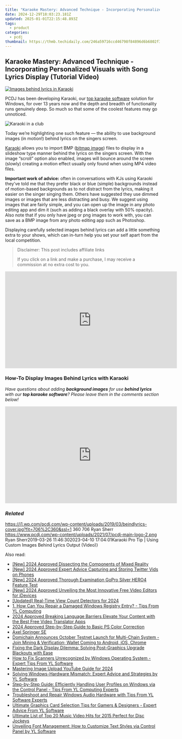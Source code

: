 ```yaml
---
title: "Karaoke Mastery: Advanced Technique - Incorporating Personalized Visuals with Song Lyrics Display (Tutorial Video)"
date: 2024-12-29T18:03:23.181Z
updated: 2025-01-01T22:15:48.893Z
tags:
  - product
categories:
  - pcdj
thumbnail: https://thmb.techidaily.com/246a59716ccd46798f84896d6b6802f3ff638286b1b806ed68510f39b79036cf.jpg
---
```


## Karaoke Mastery: Advanced Technique - Incorporating Personalized Visuals with Song Lyrics Display (Tutorial Video)

[![Images behind lyrics in Karaoki](https://i1.wp.com/pcdj.com/wp-content/uploads/2019/03/beindlyrics-cover.jpg?resize=706%2C321&ssl=1)](https://i1.wp.com/pcdj.com/wp-content/uploads/2019/03/beindlyrics-cover.jpg?fit=706%2C360&ssl=1 "Images behind lyrics in Karaoki")

PCDJ has been developing Karaoki, our [top karaoke software](https://tools.techidaily.com/pcdj/products/) solution for Windows, for over 13 years now and the depth and breadth of functionality runs genuinely deep. So much so that some of the coolest features may go unnoticed.

![Karaoki in a club](https://i2.wp.com/pcdj.com/wp-content/uploads/2019/03/DSC00136.jpg?resize=180%2C180&ssl=1 "Karaoki in a club")

Today we’re highlighting one such feature — the ability to use background images (in motion!) behind lyrics on the singers screen.

[Karaoki](https://tools.techidaily.com/pcdj/products/) allows you to import BMP ([bitmap image](https://en.wikipedia.org/wiki/Bitmap)) files to display in a slideshow type manner behind the lyrics on the singers screen. With the image “scroll” option also enabled, images will bounce around the screen (slowly) creating a motion effect usually only found when using MP4 video files.

**Important work of advice:** often in conversations with KJs using Karaoki they’ve told me that they prefer black or blue (simple) backgrounds instead of motion-based backgrounds as to not distract from the lyrics, making it easier on the singer singing them. Others have suggested they use dimmed images or images that are less distracting and busy. We suggest using images that are fairly simple, and you can open up the image in any photo editing app and dim it (such as adding a black overlay with 50% opacity). Also note that if you only have jpeg or png images to work with, you can save as a BMP image from any photo editing app such as Photoshop.

Displaying carefully selected images behind lyrics can add a little something extra to your shows, which can in-turn help you set your self apart from the local competition.

>  Disclaimer: This post includes affiliate links
>
>  If you click on a link and make a purchase, I may receive a commission at no extra cost to you.
>

<!-- affiliate ads begin -->
<iframe width="560" height="315" src="https://www.youtube.com/embed/FLO5dwmJAVs?si=1OYH8rv8aPaMsCiU" title="YouTube video player" frameborder="0" allow="accelerometer; autoplay; clipboard-write; encrypted-media; gyroscope; picture-in-picture; web-share" referrerpolicy="strict-origin-when-cross-origin" allowfullscreen></iframe>
<!-- affiliate ads end -->

### How-To Display Images Behind Lyrics with Karaoki

_Have questions about adding **background images** for use **behind lyrics** with our **top karaoke software**? Please leave them in the comments section below!_

<!-- affiliate ads begin -->
<iframe width="560" height="315" src="https://www.youtube.com/embed/2En1CHbiYwA?si=jZKzTr9EIT2ShjGK" title="YouTube video player" frameborder="0" allow="accelerometer; autoplay; clipboard-write; encrypted-media; gyroscope; picture-in-picture; web-share" referrerpolicy="strict-origin-when-cross-origin" allowfullscreen></iframe>
<!-- affiliate ads end -->

### _Related_

https://i1.wp.com/pcdj.com/wp-content/uploads/2019/03/beindlyrics-cover.jpg?fit=706%2C360&ssl=1 360 706 Ryan Sherr https://www.pcdj.com/wp-content/uploads/2021/07/pcdj-main-logo-2.png Ryan Sherr2019-03-26 11:46:302023-04-10 17:04:01Karaoki Pro Tip | Using Custom Images Behind Lyrics Output (Video)}

<ins class="adsbygoogle"
     style="display:block"
     data-ad-format="autorelaxed"
     data-ad-client="ca-pub-7571918770474297"
     data-ad-slot="1223367746"></ins>

<ins class="adsbygoogle"
     style="display:block"
     data-ad-client="ca-pub-7571918770474297"
     data-ad-slot="8358498916"
     data-ad-format="auto"
     data-full-width-responsive="true"></ins>

<span class="atpl-alsoreadstyle">Also read:</span>
<div><ul>
<li><a href="https://article-knowledge.techidaily.com/new-2024-approved-dissecting-the-components-of-mixed-reality/"><u>[New] 2024 Approved Dissecting the Components of Mixed Reality</u></a></li>
<li><a href="https://twitter-videos.techidaily.com/new-2024-approved-expert-advice-capturing-and-storing-twitter-vids-on-phones/"><u>[New] 2024 Approved Expert Advice Capturing and Storing Twitter Vids on Phones</u></a></li>
<li><a href="https://fox-direct.techidaily.com/new-2024-approved-thorough-examination-gopro-silver-hero4-feature-test/"><u>[New] 2024 Approved Thorough Examination GoPro Silver HERO4 Feature Test</u></a></li>
<li><a href="https://youtube-web.techidaily.com/024-approved-unveiling-the-most-innovative-free-video-editors-for-idevices/"><u>[New] 2024 Approved Unveiling the Most Innovative Free Video Editors for iDevices</u></a></li>
<li><a href="https://youtube-blog.techidaily.com/ed-real-time-view-count-detectors-for-2024/"><u>[Updated] Real-Time View Count Detectors for 2024</u></a></li>
<li><a href="https://discover-amazing.techidaily.com/1-how-can-you-repair-a-damaged-windows-registry-entry-tips-from-yl-computing/"><u>1. How Can You Repair a Damaged Windows Registry Entry? - Tips From YL Computing</u></a></li>
<li><a href="https://ai-video.techidaily.com/2024-approved-breaking-language-barriers-elevate-your-content-with-the-best-free-video-translator-apps/"><u>2024 Approved Breaking Language Barriers Elevate Your Content with the Best Free Video Translator Apps</u></a></li>
<li><a href="https://fox-links.techidaily.com/2024-approved-step-by-step-guide-to-basic-ps-color-correction/"><u>2024 Approved Step-by-Step Guide to Basic PS Color Correction</u></a></li>
<li><a href="https://blue-screen-error.techidaily.com/axel-springer-se/"><u>Axel Springer SE</u></a></li>
<li><a href="https://discover-amazing.techidaily.com/domichain-announces-october-testnet-launch-for-multi-chain-system-join-mining-and-verification-wallet-coming-to-android-ios-chrome/"><u>Domichain Announces October Testnet Launch for Multi-Chain System - Join Mining & Verification; Wallet Coming to Android, iOS, Chrome</u></a></li>
<li><a href="https://discover-amazing.techidaily.com/fixing-the-dark-display-dilemma-solving-post-graphics-upgrade-blackouts-with-ease/"><u>Fixing the Dark Display Dilemma: Solving Post-Graphics Upgrade Blackouts with Ease</u></a></li>
<li><a href="https://discover-amazing.techidaily.com/how-to-fix-scanners-unrecognized-by-windows-operating-system-expert-tips-from-yl-software/"><u>How to Fix Scanners Unrecognized by Windows Operating System - Expert Tips From YL Software</u></a></li>
<li><a href="https://extra-approaches.techidaily.com/mastering-image-upload-youtube-guide-for-2024/"><u>Mastering Image Upload YouTube Guide for 2024</u></a></li>
<li><a href="https://discover-amazing.techidaily.com/solving-windows-hardware-mismatch-expert-advice-and-strategies-by-yl-software/"><u>Solving Windows-Hardware Mismatch: Expert Advice and Strategies by YL Software</u></a></li>
<li><a href="https://discover-amazing.techidaily.com/step-by-step-guide-efficiently-handling-user-profiles-on-windows-via-the-control-panel-tips-from-yl-computing-experts/"><u>Step-by-Step Guide: Efficiently Handling User Profiles on Windows via the Control Panel - Tips From YL Computing Experts</u></a></li>
<li><a href="https://discover-amazing.techidaily.com/troubleshoot-and-repair-windows-audio-hardware-with-tips-from-yl-software-experts/"><u>Troubleshoot and Repair Windows Audio Hardware with Tips From YL Software Experts</u></a></li>
<li><a href="https://win-outstanding.techidaily.com/ultimate-graphics-card-selection-tips-for-gamers-and-designers-expert-advice-from-yl-software/"><u>Ultimate Graphics Card Selection Tips for Gamers & Designers - Expert Advice From YL Software</u></a></li>
<li><a href="https://discover-amazing.techidaily.com/ultimate-list-of-top-20-music-video-hits-for-2015-perfect-for-disc-jockeys/"><u>Ultimate List of Top 20 Music Video Hits for 2015 Perfect for Disc Jockeys</u></a></li>
<li><a href="https://discover-amazing.techidaily.com/unveiling-font-management-how-to-customize-text-styles-via-control-panel-by-yl-software/"><u>Unveiling Font Management: How to Customize Text Styles via Control Panel by YL Software</u></a></li>
</ul></div>

